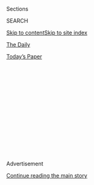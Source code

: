 <div id="app">

<div>

<div>

<div>

<div class="NYTAppHideMasthead css-1q2w90k e1suatyy0">

<div class="section css-ui9rw0 e1suatyy2">

<div class="css-eph4ug er09x8g0">

<div class="css-6n7j50">

</div>

<span class="css-1dv1kvn">Sections</span>

<div class="css-10488qs">

<span class="css-1dv1kvn">SEARCH</span>

</div>

[Skip to content](#site-content)[Skip to site index](#site-index)

</div>

<div id="masthead-section-label" class="css-1wr3we4 eaxe0e00">

[The
Daily](https://www.nytimes3xbfgragh.onion/podcasts/the-daily)

</div>

<div class="css-10698na e1huz5gh0">

</div>

</div>

<div id="masthead-bar-one" class="section hasLinks css-15hmgas e1csuq9d3">

<div class="css-uqyvli e1csuq9d0">

</div>

<div class="css-1uqjmks e1csuq9d1">

</div>

<div class="css-9e9ivx">

[](https://myaccount.nytimes3xbfgragh.onion/auth/login?response_type=cookie&client_id=vi)

</div>

<div class="css-1bvtpon e1csuq9d2">

[Today’s
Paper](https://www.nytimes3xbfgragh.onion/section/todayspaper)

</div>

</div>

</div>

</div>

<div data-aria-hidden="false">

<div id="site-content" data-role="main">

<div>

<div class="css-1aor85t" style="opacity:0.000000001;z-index:-1;visibility:hidden">

<div class="css-1hqnpie">

<div class="css-epjblv">

<span class="css-17xtcya">[The
Daily](/podcasts/the-daily)</span><span class="css-x15j1o">|</span><span class="css-fwqvlz">The
Science of School
Reopenings</span>

</div>

<div class="css-k008qs">

<div class="css-1iwv8en">

<span class="css-18z7m18"></span>

<div>

</div>

</div>

<span class="css-1n6z4y">https://nyti.ms/2OMEtKY</span>

<div class="css-1705lsu">

<div class="css-4xjgmj">

<div class="css-4skfbu" data-role="toolbar" data-aria-label="Social Media Share buttons, Save button, and Comments Panel with current comment count" data-testid="share-tools">

  - 
  - 
  - 
  - 
    
    <div class="css-6n7j50">
    
    </div>

  - 
  - 

</div>

</div>

</div>

</div>

</div>

</div>

<div id="NYT_TOP_BANNER_REGION" class="css-13pd83m">

</div>

<div id="top-wrapper" class="css-1sy8kpn">

<div id="top-slug" class="css-l9onyx">

Advertisement

</div>

[Continue reading the main
story](#after-top)

<div class="ad top-wrapper" style="text-align:center;height:100%;display:block;min-height:250px">

<div id="top" class="place-ad" data-position="top" data-size-key="top">

</div>

</div>

<div id="after-top">

</div>

</div>

<div>

<div class="css-1g7y0i5 e1drnplw0">

<div class="css-1ceswkc e1drnplw1">

</div>

<div class="css-f2fzwx e1drnplw2">

<div data-aria-labelledby="modal-title" data-role="region">

<div id="modal-title" class="css-mln36k">

transcript

</div>

<div class="css-pbq7ev">

</div>

<span>Back to The
Daily</span>

<div class="css-f6lhej">

<div class="css-1ialerq">

<div class="css-1701swk">

bars

</div>

<div>

<div class="css-1t7yl1y">

0:00/27:24

</div>

<div class="css-og85jy">

\-27:24

</div>

</div>

</div>

</div>

<div class="css-15fbio0">

<div class="css-1p4nyns">

transcript

## The Science of School Reopenings

### Hosted by Michael Barbaro; produced by Clare Toeniskoetter and Alexandra Leigh Young; with help from Rachel Quester; and edited by M.J. Davis Lin and Lisa Tobin

#### Several countries have found ways to reopen schools safely. But can the United States?

Wednesday, July 22nd, 2020

</div>

  - michael barbaro  
    From The New York Times, I’m Michael Barbaro. This is “The Daily.”
    
    Today: Across the world, no country with infection rates as high as
    the U.S. has tried to reopen schools. Pam Belluck on the potential
    risks and rewards of that plan.
    
    It’s Wednesday, July 22.
    
    Pam, where does the United States officially stand on reopening
    schools in the fall?

  - pam belluck  
    So officially, the Trump administration has been saying in recent
    weeks that it really wants schools to open.

  - archived recording  
    Well, good morning all. The White House Coronavirus Task Force met
    today here at the Department of Education.

pam belluck

There was a press conference earlier this month where Vice President
Pence and a string of administration officials were basically saying —

  - archived recording (mike pence)  
    It’s absolutely essential that we get our kids back into classroom
    for in-person learning.

pam belluck

— schools should open.

  - archived recording (betsy devos)  
    Ultimately, it’s not a matter of if schools should reopen. It’s
    simply a matter of how.

pam belluck

They should do so at the beginning of the school year.

  - archived recording (betsy devos)  
    They must fully open. And they must be fully operational.

pam belluck

Basically, what they’re saying is —

  - archived recording (dr. robert redfield)  
    What is not the intent of C.D.C.‘s guidelines is to be used as a
    rationale to keep schools closed.

pam belluck

Health concerns, safety concerns — none of that should get in the way of
reopening schools this fall.

michael barbaro

Right. And I watched that news conference. And the message was very
clear. And it was very unified. And I’m curious if it had the intended
effect of making school districts across the country say, oh, OK, well,
that’s what we’ll do.

pam belluck

It really didn’t. I think it was alarming for a number of school
districts and certainly for public health experts.

  - archived recording (randi weingarten)  
    This nonsense this week of politicizing schools and politicizing
    health care and the well-being of kids was destructive and reckless.

pam belluck

They were saying, hey, we all agree that it’s a really good goal to open
schools. But you can’t just press a button and say, presto, school’s in
session.

  - archived recording (randi weingarten)  
    Don’t be reckless with our kids and our teachers.

pam belluck

And actually, there’s been sort of a turn in the other direction in the
last few days, where, increasingly, the large school districts, anyway,
have said, we really don’t think we’re going to be equipped to open in
person in September.

michael barbaro

Hm.

  - archived recording (randi weingarten)  
    It’s hard to teach kids anyway. This is the hardest thing we’ve ever
    done in our lives. But we’ve got to do it together. And what the
    president did was just reckless and, frankly, destructive.

michael barbaro

So here, you have the federal government saying, do this and do it now,
and local school districts starting to say, no, we don’t think that’s a
great idea. And of course that’s why we talk to science reporters like
you, Pam. Because you can help us negotiate these two poles.

pam belluck

In theory.

michael barbaro

So I wondered if you can explain what the science is starting to tell us
about this question of reopening.

pam belluck

Yeah. So in a way, there’s two types of science here. So there’s the
science of why children should be back in school, and then there’s the
science of whether and how they should get back to school. And the
science of why they should be back in school is really that it’s so
important, particularly for younger children, to have an in-person
educational experience, to be able to interact with peers, to be able to
have face-to-face communication with teachers. And unfortunately, at
least what we think in the short term, the legacy of the pandemic so far
has been that online learning has not been successful for many children,
particularly young children. And also, schools serve really important
functions for children’s mental health, for their social development.
They’re really kind of the lifeblood of the community in more ways than
just 2 plus 2 equals 4. So that’s the first type of science.

The second type of science, the science of whether schools should
reopen, looks at the virus, how it spreads and who can spread it. Now,
this science is preliminary right now. Nothing is 100 percent certain.
But there are three things we can be pretty sure about.

One: Children do not get sick with coronavirus as often as adults.
Number two: When they do get sick, they are much less likely to get
seriously ill. The data seems to show that about 2 percent of kids who
are getting infected are getting very sick, we think. So that’s a good
sign. And three: And this is less definitive, but there’s growing
evidence that younger children — say, age 10 and under — are less likely
to spread the virus than older children are.

michael barbaro

The idea being that little kids don’t transmit the disease as often.

pam belluck

Yeah. One study that suggests this was a study that was done in France
in a community where two teachers in a high school got very sick while
school was still in session back in February. And then the researchers
went and tested the students and teachers and staff in that high school
for antibodies to the coronavirus to indicate whether they had been
infected. And they found that about 40 percent of the students and
teachers had been infected with Covid-19. Now, that’s a pretty high
rate. And it tells you that the virus was really circulating in that
high school while school was in session.

Then they went to six elementary schools in the community, and they did
the same testing of students and teachers and staff. And they found much
lower rates. Only about 9 percent of kids and about 7 percent of
teachers came back positive with antibodies for the coronavirus.

michael barbaro

Wow, much lower.

pam belluck

Yeah. That’s significantly lower. And they didn’t find any evidence that
the students who were infected actually infected other people. So this
suggests, researchers think, that little kids are less likely to spread
the coronavirus to other people.

michael barbaro

Which would seem to mean — although I understand it’s just one study,
but to the degree it tells us something, it tells us that perhaps
elementary schools would be a safer choice to reopen than, for example,
middle and high schools.

pam belluck

Exactly. Which is really nice to know, if that’s true. Because, of
course, it’s the younger students who are much more in need of the
in-person instruction and much less able to handle online instruction
independently. And there’s another kind of set of anecdotes and some
data that also builds that whole idea. And some of that comes from the
United States. Daycare centers, a number of them stayed open during the
pandemic, especially for children of essential workers. And so far,
there have been very few outbreaks that have occurred at those daycare
centers.

michael barbaro

Pam, I’m curious what the science tells us about countries that have
actually begun to reopen their schools. What are we seeing so far?

pam belluck

So let’s look at it country by country. There are some countries that
have had very successful school reopenings. And there are some countries
that did not do so well. So let’s start with the successes. The best
examples are probably Norway and Denmark. In Denmark, they brought only
the younger students back first. They had them eat lunch separately.
They had their desks six feet apart. They had lots of cleaning and
hand-washing. And they had them in small groups. So kids were in groups
of maybe 12 students and one teacher.

michael barbaro

So they kind of created small little cohorts that would limit exposure.

pam belluck

Exactly.

michael barbaro

You only expose one of the 12 people around you, not the entire class.

pam belluck

Exactly. And some people were calling them “pods,” some people were
calling them “bubbles.” This is a kind of main feature of what public
health experts are suggesting for schools. Because it not only limits
the number of kids that a single kid could infect and the number of
teachers and that kind of thing, but it makes your contact tracing very
easy. If one of those kids get sick, you know all the suspects, you
know, who might have either infected that kid or been infected by that
kid. And you don’t have to necessarily close your entire school to deal
with that case or two of Covid-19. You can just say, hey, these 12 kids
from first grade, you’ll have to be at home for the next two weeks, but
the rest of the school can go on.

michael barbaro

Mm-hmm. And so what do the infection rates look like inside schools in
Denmark and Norway. Is it working?

pam belluck

It worked out really well. They have had no outbreaks reported in
schools. They have had no increase in their cases in their community.
And they ended up being able to bring their older kids back to school
later on as well. So they are kind of the models.

michael barbaro

OK, so before we get our hopes up, what countries have been less
successful and maybe even failed?

pam belluck

So I think one of the countries that has had some issues has been
Israel, which reopened schools. And you’d think they would be set up
pretty well, because they didn’t have a lot of cases in their community.
They started school in early May. They started with classes in small
groups. I think they called them “capsules.” But then, within a couple
of weeks, they relaxed the class size restrictions. And that appears to
have been too soon. Because not long after that, they ended up having
outbreaks in something like 130 schools —

michael barbaro

Wow.

pam belluck

— and 240-something positive tests among students and teachers. So they
ended up having to tighten things up again.

michael barbaro

So Israel just moved too fast.

pam belluck

Yeah.

michael barbaro

But help me understand something. If kids are not great transmitters,
and kids tend not to get serious infections, what does it mean to have
200 kids in a country get infected in a school? Is that even so
worrisome?

pam belluck

Well, it’s a really good question. I think we don’t really know the
answer to that fully. But ideally, you want to try to limit your cases
as much as possible, because every kid is going to have contact with
concentric circles of other people. And if they’re able to spread it to
just one person, and that person can then spread it to other people who
are a lot more vulnerable, then the risk just increases and increases.
And that’s what we don’t want to happen.

michael barbaro

Right.

pam belluck

And there were also problems in Sweden. And Sweden is kind of the
example of a country that never closed its schools. And for them, they
didn’t take any real precautions in society either. So they had a couple
of teachers and staff members die in schools.

michael barbaro

Wow.

pam belluck

They did end up having to close at least one school, because there were
so many staff members that got sick. And we don’t have a lot of really
good data, because they didn’t do a lot of testing. So we don’t really
know how many students got infected. But we do have some data where it
looks like there was a relatively kind of high rate of children and
teenagers who they did test, who were positive for Covid-19 antibodies.
So at least it suggests that it certainly was present in schools and
could have caused some other infections in their country.

\[music\]

michael barbaro

One other pattern I’ve noticed, Pam, is that with the exception of
Sweden, the countries that you’ve mentioned that have reopened, they’ve
all pretty much had the virus under control. And although it’s been a
kind of mixed bag, it feels like the results are very much tied to the
fact that these countries didn’t have massive outbreaks.

pam belluck

Definitely. I think that is one of the main ingredients that public
health experts say that you need, is to try to get the virus under
control in your community before you throw open the doors of schools.
And here in the United States, we have the administration wanting to
kind of rush into opening schools. But we don’t have it under control.
We’ve had record numbers of cases in recent weeks. And so we’ve never
really had a country that has tried to do this with the kind of
unbridled, out-of-control spread that we have now in the United States.

michael barbaro

We’ll be right back.

So Pam, with those lessons from overseas in mind, and acknowledging the
reality that the Covid-19 crisis in the U.S. is pretty unique and
pervasive, how are schools in the U.S. starting to plan for the fall and
the possibility of reopening?

pam belluck

So the C.D.C. has outlined steps that schools can take. And they include
a lot of the things that we have seen in some of these other countries,
like keeping desks six feet apart, and lots of handwashing, and having
good ventilation, ideally, and having cloth masks that most teachers and
students wear. So we’re getting some guidance from the federal health
authorities. But this is the United States. And most school decisions
are made at a very local level. So what you have is this really messy
patchwork of school districts across the country trying to figure out
what they are going to do and what they can do safely.

And they’re looking at things like, how big is their school building?
How good is the ventilation in their school building? If they keep
students at home for online learning, how many of their students don’t
really have good internet access, and that’s not going to work for them?
How vulnerable are their teachers? All sorts of things like that. It is
a very complicated situation. And it’s going to be different in every
single community.

michael barbaro

Mm-hmm. I wonder if you can give us some specific examples of how,
within this patchwork, different communities across the country are
approaching this.

pam belluck

Sure. So you have New York City, which is by far the largest school
district in the country. And they came out about a week or two ago
saying that they were going to try a plan that would be called sort of a
hybrid plan. They’re going to try to bring students back to school one
to three days a week. And the rest of the time, there will be online
instruction. They’re placing some emphasis on bringing back students
with special needs, because those are considered to be the kids who are
most vulnerable and really, really need to have in-person instruction,
as well as the younger kids.

But then you have other big school districts, like Los Angeles and San
Diego and Houston and Atlanta, Nashville. They have all decided just
very recently that they cannot make it work safely in person right away.
So they are at least going to be starting their school year with
exclusively online instruction.

michael barbaro

Pam, when we talk about reopening — this is true of our conversation so
far — we tend to talk mostly about students. So I want to talk about
teachers. Inevitably, the risk to an adult teacher of catching the
coronavirus in a school would seem significantly higher than a student.
So how much do all these plans we’re talking about take teachers into
account?

pam belluck

Yeah, absolutely. They are definitely at much higher risk. And you have
a lot of teachers who are, you know, in their 50s and 60s who are in
more vulnerable age groups. I know a lot of the districts are surveying
their teachers and finding that a lot of their teachers are very
concerned. And some of them are saying they won’t go back into the
classroom unless there are certain precautions taken that they feel make
it safe for them. And then there are other teachers who are very eager
to get back into the classroom, because they really value being able to
teach kids in person.

michael barbaro

When I think about that guidance from the Trump administration that we
started this conversation with, that very emphatic encouragement to
physically reopen schools, it’s really interesting. Because embedded in
that is the assumption that teachers would show up and do that work,
which really means asking teachers whether they want to or not, whether
they’re reluctant or eager to act a bit like the frontline workers we
think about when we think about nurses or police.

pam belluck

They are the frontline workers, yeah. They are really caught at the
crossroads of this. Because they see the value of going back into the
schools. They want to go back into the schools. They also want to keep
themselves and their families safe. So I think there’s a range of
voices. My impression is that school districts are listening to teachers
just as they are other constituencies and, in fact, kind of reminding
their parents that it’s not just about the students, but that it is also
about the adults who teach their students.

michael barbaro

So Pam, I know you may not have in front of you a map of the entire
country and a list of every school district. But in general, from what
you can tell, is the United States leaning towards physical reopening,
remote learning, or some very frustrating sense of indecision and flux?
Where’s the majority of the nation’s school system at this moment?

pam belluck

A week ago, I would have answered that question by saying that I thought
most school districts were going to try to do some type of in-person
instruction. And maybe a lot of them wouldn’t get there 100 percent, but
they were at least going to try for half and half.

But in the past week, we have seen these major school districts and
states say, we are not ready. Too many people have Covid-19 in our
state. And we cannot take the risk. And so we have to at least start the
school year the same way we ended the school year, with online
instruction only. I think there’s just so much uncertainty about getting
this under control in the larger community. And schools are not islands.
Schools are part of the fabric of the community. What happens in the
community is reflected in the school.

michael barbaro

Mm-hmm. Right. You’re saying that the fear is that even the best systems
we could possibly put in place in U.S. schools, those would be
undermined by the prevalence of the virus in the communities where the
schools would be reopening. It may not amount to much if the entire
community around that school is saturated with the coronavirus, which is
pretty much the story of many communities in the U.S. right now.

pam belluck

It is pretty much the story in many communities. So yes, I think it’s a
very precarious situation. And most experts would say, get your
community under control and then open your schools slowly,
incrementally, with lots of safeguards in place. And then you’ll have a
good formula for keeping things under control.

michael barbaro

So knowing we are not there with this under control, where does that
leave schools, school districts, teachers, parents?

pam belluck

I think you are going to have a lot of very stressed out students,
parents and teachers for at least the beginning of the school year.
Maybe it’ll light a fire under communities and get places where they
weren’t wearing masks and they weren’t social distancing to take that
seriously. What better goal could there be than getting things together
so that your school can open safely?

michael barbaro

Hm. You’re saying that, potentially, the best argument for the entire
American society to change its approach to this is so that we can open
schools.

pam belluck

Yeah.

\[music\]

You can definitely see an argument that it’s much more important to be
able to get your school open than to open your bars, open your bowling
alleys, open your fitness centers.

michael barbaro

Although it hasn’t been framed that way.

pam belluck

It has not been framed that way.

michael barbaro

Pam, thank you very much.

pam belluck

Thank you.

  - archived recording (donald trump)  
    Thank you very much. And good afternoon. Today, I want to provide an
    update on our response to the China virus.

michael barbaro

Weeks after he ended regular briefings about the coronavirus, President
Trump resumed them on Tuesday with a rare acknowledgment of how serious
the situation has become in the U.S.

  - archived recording (donald trump)  
    It will probably, unfortunately, get worse before it gets better.
    Something I don’t like saying about things. But that’s the way it
    is.

michael barbaro

Trump appeared without key members of his coronavirus task force, like
Dr. Deborah Birx and Dr. Anthony Fauci, who spoke during his previous
briefings. But the president embraced their advice about wearing masks.

  - archived recording (donald trump)  
    We’re asking everybody that, when you are not able to socially
    distance, wear a mask. Get a mask. Whether you like the mask or not,
    they have an impact. They’ll have an effect. And we need everything
    we can get.

michael barbaro

We’ll be right back.

\[music\]

Here’s what else you need to know today. Senate Republicans outlined
their latest economic relief package on Tuesday, which includes billions
of dollars for schools, direct payments to families and a fresh round of
funding for small businesses hurt by the pandemic. Congress faces
intense pressure to pass a new relief bill, since benefits passed in the
first round of stimulus, like enhanced pay of $600 a week for those who
lost their jobs, will expire at the end of the month. Senate Republicans
have said that they plan to scale back those payments.

That’s it for “The Daily.” I’m Michael Barbaro. See you
tomorrow.

</div>

</div>

</div>

</div>

<div style="position:absolute;width:0;height:0;visibility:hidden;display:none">

</div>

<div style="width:100%">

<div class="css-18qqsen e1eullfg0" style="background-image:url(https://static01.graylady3jvrrxbe.onion/images/2017/01/29/podcasts/the-daily-album-art/the-daily-album-art-videoFifteenBySeven2610-v4.jpg)">

<div class="css-1hmsypo e1eullfg2">

<div class="css-131hid3 e1eullfg3">

<div class="css-1uhi299 e1eullfg1">

</div>

<div class="css-1tloyb6">

<div class="css-1kltdsh ehra6vc0">

[<span class="css-1f76qa2">![The Daily
logo](https://static01.graylady3jvrrxbe.onion/images/2017/01/29/podcasts/the-daily-album-art/the-daily-album-art-square320-v4.png)<span>The
Daily</span></span>](https://www.nytimes3xbfgragh.onion/column/the-daily)<span class="css-1lhttlg ehra6vc1"><span class="css-sj5ozi ehra6vc2">Subscribe:</span></span>

  - [Apple Podcasts](https://itunes.apple.com/us/podcast/id1200361736)
  - [Google
    Podcasts](https://www.google.com/podcasts?feed=aHR0cHM6Ly9yc3MuYXJ0MTkuY29tL3RoZS1kYWlseQ%3D%3D)

</div>

</div>

<div class="css-1r0dpua e1eullfg4">

<div class="css-1gu519p edye5kn0">

<div>

# The Science of School Reopenings

## Several countries have found ways to reopen schools safely. But can the United States?

</div>

<span class="css-lsnb14 edye5kn4">Hosted by Michael Barbaro; produced by
Clare Toeniskoetter and Alexandra Leigh Young; with help from Rachel
Quester; and edited by M.J. Davis Lin and Lisa Tobin</span>

<div class="css-1vd84sn">

<span class="css-16bt4xd">Transcript</span>

</div>

</div>

<div class="css-1g7y0i5 e1drnplw0">

<div class="css-1ceswkc e1drnplw1">

</div>

<div class="css-f2fzwx e1drnplw2">

<div data-aria-labelledby="modal-title" data-role="region">

<div id="modal-title" class="css-mln36k">

transcript

</div>

<div class="css-pbq7ev">

</div>

<span>Back to The
Daily</span>

<div class="css-f6lhej">

<div class="css-1ialerq">

<div class="css-1701swk">

bars

</div>

<div>

<div class="css-1t7yl1y">

0:00/27:24

</div>

<div class="css-og85jy">

\-0:00

</div>

</div>

</div>

</div>

<div class="css-15fbio0">

<div class="css-1p4nyns">

transcript

## The Science of School Reopenings

### Hosted by Michael Barbaro; produced by Clare Toeniskoetter and Alexandra Leigh Young; with help from Rachel Quester; and edited by M.J. Davis Lin and Lisa Tobin

#### Several countries have found ways to reopen schools safely. But can the United States?

Wednesday, July 22nd, 2020

</div>

  - michael barbaro  
    From The New York Times, I’m Michael Barbaro. This is “The Daily.”
    
    Today: Across the world, no country with infection rates as high as
    the U.S. has tried to reopen schools. Pam Belluck on the potential
    risks and rewards of that plan.
    
    It’s Wednesday, July 22.
    
    Pam, where does the United States officially stand on reopening
    schools in the fall?

  - pam belluck  
    So officially, the Trump administration has been saying in recent
    weeks that it really wants schools to open.

  - archived recording  
    Well, good morning all. The White House Coronavirus Task Force met
    today here at the Department of Education.

pam belluck

There was a press conference earlier this month where Vice President
Pence and a string of administration officials were basically saying —

  - archived recording (mike pence)  
    It’s absolutely essential that we get our kids back into classroom
    for in-person learning.

pam belluck

— schools should open.

  - archived recording (betsy devos)  
    Ultimately, it’s not a matter of if schools should reopen. It’s
    simply a matter of how.

pam belluck

They should do so at the beginning of the school year.

  - archived recording (betsy devos)  
    They must fully open. And they must be fully operational.

pam belluck

Basically, what they’re saying is —

  - archived recording (dr. robert redfield)  
    What is not the intent of C.D.C.‘s guidelines is to be used as a
    rationale to keep schools closed.

pam belluck

Health concerns, safety concerns — none of that should get in the way of
reopening schools this fall.

michael barbaro

Right. And I watched that news conference. And the message was very
clear. And it was very unified. And I’m curious if it had the intended
effect of making school districts across the country say, oh, OK, well,
that’s what we’ll do.

pam belluck

It really didn’t. I think it was alarming for a number of school
districts and certainly for public health experts.

  - archived recording (randi weingarten)  
    This nonsense this week of politicizing schools and politicizing
    health care and the well-being of kids was destructive and reckless.

pam belluck

They were saying, hey, we all agree that it’s a really good goal to open
schools. But you can’t just press a button and say, presto, school’s in
session.

  - archived recording (randi weingarten)  
    Don’t be reckless with our kids and our teachers.

pam belluck

And actually, there’s been sort of a turn in the other direction in the
last few days, where, increasingly, the large school districts, anyway,
have said, we really don’t think we’re going to be equipped to open in
person in September.

michael barbaro

Hm.

  - archived recording (randi weingarten)  
    It’s hard to teach kids anyway. This is the hardest thing we’ve ever
    done in our lives. But we’ve got to do it together. And what the
    president did was just reckless and, frankly, destructive.

michael barbaro

So here, you have the federal government saying, do this and do it now,
and local school districts starting to say, no, we don’t think that’s a
great idea. And of course that’s why we talk to science reporters like
you, Pam. Because you can help us negotiate these two poles.

pam belluck

In theory.

michael barbaro

So I wondered if you can explain what the science is starting to tell us
about this question of reopening.

pam belluck

Yeah. So in a way, there’s two types of science here. So there’s the
science of why children should be back in school, and then there’s the
science of whether and how they should get back to school. And the
science of why they should be back in school is really that it’s so
important, particularly for younger children, to have an in-person
educational experience, to be able to interact with peers, to be able to
have face-to-face communication with teachers. And unfortunately, at
least what we think in the short term, the legacy of the pandemic so far
has been that online learning has not been successful for many children,
particularly young children. And also, schools serve really important
functions for children’s mental health, for their social development.
They’re really kind of the lifeblood of the community in more ways than
just 2 plus 2 equals 4. So that’s the first type of science.

The second type of science, the science of whether schools should
reopen, looks at the virus, how it spreads and who can spread it. Now,
this science is preliminary right now. Nothing is 100 percent certain.
But there are three things we can be pretty sure about.

One: Children do not get sick with coronavirus as often as adults.
Number two: When they do get sick, they are much less likely to get
seriously ill. The data seems to show that about 2 percent of kids who
are getting infected are getting very sick, we think. So that’s a good
sign. And three: And this is less definitive, but there’s growing
evidence that younger children — say, age 10 and under — are less likely
to spread the virus than older children are.

michael barbaro

The idea being that little kids don’t transmit the disease as often.

pam belluck

Yeah. One study that suggests this was a study that was done in France
in a community where two teachers in a high school got very sick while
school was still in session back in February. And then the researchers
went and tested the students and teachers and staff in that high school
for antibodies to the coronavirus to indicate whether they had been
infected. And they found that about 40 percent of the students and
teachers had been infected with Covid-19. Now, that’s a pretty high
rate. And it tells you that the virus was really circulating in that
high school while school was in session.

Then they went to six elementary schools in the community, and they did
the same testing of students and teachers and staff. And they found much
lower rates. Only about 9 percent of kids and about 7 percent of
teachers came back positive with antibodies for the coronavirus.

michael barbaro

Wow, much lower.

pam belluck

Yeah. That’s significantly lower. And they didn’t find any evidence that
the students who were infected actually infected other people. So this
suggests, researchers think, that little kids are less likely to spread
the coronavirus to other people.

michael barbaro

Which would seem to mean — although I understand it’s just one study,
but to the degree it tells us something, it tells us that perhaps
elementary schools would be a safer choice to reopen than, for example,
middle and high schools.

pam belluck

Exactly. Which is really nice to know, if that’s true. Because, of
course, it’s the younger students who are much more in need of the
in-person instruction and much less able to handle online instruction
independently. And there’s another kind of set of anecdotes and some
data that also builds that whole idea. And some of that comes from the
United States. Daycare centers, a number of them stayed open during the
pandemic, especially for children of essential workers. And so far,
there have been very few outbreaks that have occurred at those daycare
centers.

michael barbaro

Pam, I’m curious what the science tells us about countries that have
actually begun to reopen their schools. What are we seeing so far?

pam belluck

So let’s look at it country by country. There are some countries that
have had very successful school reopenings. And there are some countries
that did not do so well. So let’s start with the successes. The best
examples are probably Norway and Denmark. In Denmark, they brought only
the younger students back first. They had them eat lunch separately.
They had their desks six feet apart. They had lots of cleaning and
hand-washing. And they had them in small groups. So kids were in groups
of maybe 12 students and one teacher.

michael barbaro

So they kind of created small little cohorts that would limit exposure.

pam belluck

Exactly.

michael barbaro

You only expose one of the 12 people around you, not the entire class.

pam belluck

Exactly. And some people were calling them “pods,” some people were
calling them “bubbles.” This is a kind of main feature of what public
health experts are suggesting for schools. Because it not only limits
the number of kids that a single kid could infect and the number of
teachers and that kind of thing, but it makes your contact tracing very
easy. If one of those kids get sick, you know all the suspects, you
know, who might have either infected that kid or been infected by that
kid. And you don’t have to necessarily close your entire school to deal
with that case or two of Covid-19. You can just say, hey, these 12 kids
from first grade, you’ll have to be at home for the next two weeks, but
the rest of the school can go on.

michael barbaro

Mm-hmm. And so what do the infection rates look like inside schools in
Denmark and Norway. Is it working?

pam belluck

It worked out really well. They have had no outbreaks reported in
schools. They have had no increase in their cases in their community.
And they ended up being able to bring their older kids back to school
later on as well. So they are kind of the models.

michael barbaro

OK, so before we get our hopes up, what countries have been less
successful and maybe even failed?

pam belluck

So I think one of the countries that has had some issues has been
Israel, which reopened schools. And you’d think they would be set up
pretty well, because they didn’t have a lot of cases in their community.
They started school in early May. They started with classes in small
groups. I think they called them “capsules.” But then, within a couple
of weeks, they relaxed the class size restrictions. And that appears to
have been too soon. Because not long after that, they ended up having
outbreaks in something like 130 schools —

michael barbaro

Wow.

pam belluck

— and 240-something positive tests among students and teachers. So they
ended up having to tighten things up again.

michael barbaro

So Israel just moved too fast.

pam belluck

Yeah.

michael barbaro

But help me understand something. If kids are not great transmitters,
and kids tend not to get serious infections, what does it mean to have
200 kids in a country get infected in a school? Is that even so
worrisome?

pam belluck

Well, it’s a really good question. I think we don’t really know the
answer to that fully. But ideally, you want to try to limit your cases
as much as possible, because every kid is going to have contact with
concentric circles of other people. And if they’re able to spread it to
just one person, and that person can then spread it to other people who
are a lot more vulnerable, then the risk just increases and increases.
And that’s what we don’t want to happen.

michael barbaro

Right.

pam belluck

And there were also problems in Sweden. And Sweden is kind of the
example of a country that never closed its schools. And for them, they
didn’t take any real precautions in society either. So they had a couple
of teachers and staff members die in schools.

michael barbaro

Wow.

pam belluck

They did end up having to close at least one school, because there were
so many staff members that got sick. And we don’t have a lot of really
good data, because they didn’t do a lot of testing. So we don’t really
know how many students got infected. But we do have some data where it
looks like there was a relatively kind of high rate of children and
teenagers who they did test, who were positive for Covid-19 antibodies.
So at least it suggests that it certainly was present in schools and
could have caused some other infections in their country.

\[music\]

michael barbaro

One other pattern I’ve noticed, Pam, is that with the exception of
Sweden, the countries that you’ve mentioned that have reopened, they’ve
all pretty much had the virus under control. And although it’s been a
kind of mixed bag, it feels like the results are very much tied to the
fact that these countries didn’t have massive outbreaks.

pam belluck

Definitely. I think that is one of the main ingredients that public
health experts say that you need, is to try to get the virus under
control in your community before you throw open the doors of schools.
And here in the United States, we have the administration wanting to
kind of rush into opening schools. But we don’t have it under control.
We’ve had record numbers of cases in recent weeks. And so we’ve never
really had a country that has tried to do this with the kind of
unbridled, out-of-control spread that we have now in the United States.

michael barbaro

We’ll be right back.

So Pam, with those lessons from overseas in mind, and acknowledging the
reality that the Covid-19 crisis in the U.S. is pretty unique and
pervasive, how are schools in the U.S. starting to plan for the fall and
the possibility of reopening?

pam belluck

So the C.D.C. has outlined steps that schools can take. And they include
a lot of the things that we have seen in some of these other countries,
like keeping desks six feet apart, and lots of handwashing, and having
good ventilation, ideally, and having cloth masks that most teachers and
students wear. So we’re getting some guidance from the federal health
authorities. But this is the United States. And most school decisions
are made at a very local level. So what you have is this really messy
patchwork of school districts across the country trying to figure out
what they are going to do and what they can do safely.

And they’re looking at things like, how big is their school building?
How good is the ventilation in their school building? If they keep
students at home for online learning, how many of their students don’t
really have good internet access, and that’s not going to work for them?
How vulnerable are their teachers? All sorts of things like that. It is
a very complicated situation. And it’s going to be different in every
single community.

michael barbaro

Mm-hmm. I wonder if you can give us some specific examples of how,
within this patchwork, different communities across the country are
approaching this.

pam belluck

Sure. So you have New York City, which is by far the largest school
district in the country. And they came out about a week or two ago
saying that they were going to try a plan that would be called sort of a
hybrid plan. They’re going to try to bring students back to school one
to three days a week. And the rest of the time, there will be online
instruction. They’re placing some emphasis on bringing back students
with special needs, because those are considered to be the kids who are
most vulnerable and really, really need to have in-person instruction,
as well as the younger kids.

But then you have other big school districts, like Los Angeles and San
Diego and Houston and Atlanta, Nashville. They have all decided just
very recently that they cannot make it work safely in person right away.
So they are at least going to be starting their school year with
exclusively online instruction.

michael barbaro

Pam, when we talk about reopening — this is true of our conversation so
far — we tend to talk mostly about students. So I want to talk about
teachers. Inevitably, the risk to an adult teacher of catching the
coronavirus in a school would seem significantly higher than a student.
So how much do all these plans we’re talking about take teachers into
account?

pam belluck

Yeah, absolutely. They are definitely at much higher risk. And you have
a lot of teachers who are, you know, in their 50s and 60s who are in
more vulnerable age groups. I know a lot of the districts are surveying
their teachers and finding that a lot of their teachers are very
concerned. And some of them are saying they won’t go back into the
classroom unless there are certain precautions taken that they feel make
it safe for them. And then there are other teachers who are very eager
to get back into the classroom, because they really value being able to
teach kids in person.

michael barbaro

When I think about that guidance from the Trump administration that we
started this conversation with, that very emphatic encouragement to
physically reopen schools, it’s really interesting. Because embedded in
that is the assumption that teachers would show up and do that work,
which really means asking teachers whether they want to or not, whether
they’re reluctant or eager to act a bit like the frontline workers we
think about when we think about nurses or police.

pam belluck

They are the frontline workers, yeah. They are really caught at the
crossroads of this. Because they see the value of going back into the
schools. They want to go back into the schools. They also want to keep
themselves and their families safe. So I think there’s a range of
voices. My impression is that school districts are listening to teachers
just as they are other constituencies and, in fact, kind of reminding
their parents that it’s not just about the students, but that it is also
about the adults who teach their students.

michael barbaro

So Pam, I know you may not have in front of you a map of the entire
country and a list of every school district. But in general, from what
you can tell, is the United States leaning towards physical reopening,
remote learning, or some very frustrating sense of indecision and flux?
Where’s the majority of the nation’s school system at this moment?

pam belluck

A week ago, I would have answered that question by saying that I thought
most school districts were going to try to do some type of in-person
instruction. And maybe a lot of them wouldn’t get there 100 percent, but
they were at least going to try for half and half.

But in the past week, we have seen these major school districts and
states say, we are not ready. Too many people have Covid-19 in our
state. And we cannot take the risk. And so we have to at least start the
school year the same way we ended the school year, with online
instruction only. I think there’s just so much uncertainty about getting
this under control in the larger community. And schools are not islands.
Schools are part of the fabric of the community. What happens in the
community is reflected in the school.

michael barbaro

Mm-hmm. Right. You’re saying that the fear is that even the best systems
we could possibly put in place in U.S. schools, those would be
undermined by the prevalence of the virus in the communities where the
schools would be reopening. It may not amount to much if the entire
community around that school is saturated with the coronavirus, which is
pretty much the story of many communities in the U.S. right now.

pam belluck

It is pretty much the story in many communities. So yes, I think it’s a
very precarious situation. And most experts would say, get your
community under control and then open your schools slowly,
incrementally, with lots of safeguards in place. And then you’ll have a
good formula for keeping things under control.

michael barbaro

So knowing we are not there with this under control, where does that
leave schools, school districts, teachers, parents?

pam belluck

I think you are going to have a lot of very stressed out students,
parents and teachers for at least the beginning of the school year.
Maybe it’ll light a fire under communities and get places where they
weren’t wearing masks and they weren’t social distancing to take that
seriously. What better goal could there be than getting things together
so that your school can open safely?

michael barbaro

Hm. You’re saying that, potentially, the best argument for the entire
American society to change its approach to this is so that we can open
schools.

pam belluck

Yeah.

\[music\]

You can definitely see an argument that it’s much more important to be
able to get your school open than to open your bars, open your bowling
alleys, open your fitness centers.

michael barbaro

Although it hasn’t been framed that way.

pam belluck

It has not been framed that way.

michael barbaro

Pam, thank you very much.

pam belluck

Thank you.

  - archived recording (donald trump)  
    Thank you very much. And good afternoon. Today, I want to provide an
    update on our response to the China virus.

michael barbaro

Weeks after he ended regular briefings about the coronavirus, President
Trump resumed them on Tuesday with a rare acknowledgment of how serious
the situation has become in the U.S.

  - archived recording (donald trump)  
    It will probably, unfortunately, get worse before it gets better.
    Something I don’t like saying about things. But that’s the way it
    is.

michael barbaro

Trump appeared without key members of his coronavirus task force, like
Dr. Deborah Birx and Dr. Anthony Fauci, who spoke during his previous
briefings. But the president embraced their advice about wearing masks.

  - archived recording (donald trump)  
    We’re asking everybody that, when you are not able to socially
    distance, wear a mask. Get a mask. Whether you like the mask or not,
    they have an impact. They’ll have an effect. And we need everything
    we can get.

michael barbaro

We’ll be right back.

\[music\]

Here’s what else you need to know today. Senate Republicans outlined
their latest economic relief package on Tuesday, which includes billions
of dollars for schools, direct payments to families and a fresh round of
funding for small businesses hurt by the pandemic. Congress faces
intense pressure to pass a new relief bill, since benefits passed in the
first round of stimulus, like enhanced pay of $600 a week for those who
lost their jobs, will expire at the end of the month. Senate Republicans
have said that they plan to scale back those payments.

That’s it for “The Daily.” I’m Michael Barbaro. See you tomorrow.

</div>

</div>

</div>

</div>

</div>

<div class="css-1xgepvx e1eullfg5">

</div>

</div>

</div>

</div>

<div class="css-fnovkn e1gfokfg0">

<span class="css-1ly73wi e1tej78p0">Previous</span>

<div class="css-1s78rjm e1gfokfg1">

<div class="css-uq6cyc e1gfokfg3" data-recirc-bar-item="true">

<div class="css-hoe9xz">

<span class="css-nxkttv">More episodes
of</span><span class="css-19zi9mh">The
Daily</span>

</div>

</div>

<div class="css-uq6cyc e1gfokfg3" data-recirc-bar-item="true">

[![](https://static01.graylady3jvrrxbe.onion/images/2020/07/12/us/politics/31daily/00dc-army-metoo-thumbLarge.jpg)](https://www.nytimes3xbfgragh.onion/2020/07/31/podcasts/the-daily/vanessa-guillen-military-metoo.html?action=click&module=audio-series-bar&region=header&pgtype=Article)

<div class="css-14o8mz7 e1gfokfg2">

</div>

<div class="css-1qq8bvn">

July 31, 2020<span class="css-i5svdo">A \#MeToo Moment in the
Military</span>

</div>

</div>

<div class="css-uq6cyc e1gfokfg3" data-recirc-bar-item="true">

[![](https://static01.graylady3jvrrxbe.onion/images/2020/07/30/reader-center/30daily/merlin_175077825_5ebc931b-baa1-489a-960c-34e4d845e997-thumbLarge.jpg)](https://www.nytimes3xbfgragh.onion/2020/07/30/podcasts/the-daily/congress-facebook-amazon-google-apple.html?action=click&module=audio-series-bar&region=header&pgtype=Article)

<div class="css-14o8mz7 e1gfokfg2">

</div>

<div class="css-1qq8bvn">

July 30, 2020<span class="css-i5svdo">The Big Tech
Hearing</span>

</div>

</div>

<div class="css-uq6cyc e1gfokfg3" data-recirc-bar-item="true">

[![](https://static01.graylady3jvrrxbe.onion/images/2020/07/26/world/29daily/00china-us-clash1-thumbLarge.jpg)](https://www.nytimes3xbfgragh.onion/2020/07/29/podcasts/the-daily/china-trump-foreign-policy.html?action=click&module=audio-series-bar&region=header&pgtype=Article)

<div class="css-14o8mz7 e1gfokfg2">

</div>

<div class="css-1qq8bvn">

July 29, 2020<span>  <span class="css-orcm78">•</span> 
28:40</span><span class="css-i5svdo">Confronting
China</span>

</div>

</div>

<div class="css-uq6cyc e1gfokfg3" data-recirc-bar-item="true">

[![](https://static01.graylady3jvrrxbe.onion/images/2020/07/23/business/28daily/23virus-uiexplain1-thumbLarge.jpg)](https://www.nytimes3xbfgragh.onion/2020/07/28/podcasts/the-daily/unemployment-benefits-coronavirus.html?action=click&module=audio-series-bar&region=header&pgtype=Article)

<div class="css-14o8mz7 e1gfokfg2">

</div>

<div class="css-1qq8bvn">

July 28, 2020<span>  <span class="css-orcm78">•</span> 
26:13</span><span class="css-i5svdo">Why $600 Checks Are Tearing
Republicans
Apart</span>

</div>

</div>

<div class="css-uq6cyc e1gfokfg3" data-recirc-bar-item="true">

[![](https://static01.graylady3jvrrxbe.onion/images/2020/07/27/world/27daily-hospitals/27daily-hospitals-thumbLarge.jpg)](https://www.nytimes3xbfgragh.onion/2020/07/27/podcasts/the-daily/new-york-hospitals-covid.html?action=click&module=audio-series-bar&region=header&pgtype=Article)

<div class="css-14o8mz7 e1gfokfg2">

</div>

<div class="css-1qq8bvn">

July 27, 2020<span>  <span class="css-orcm78">•</span> 
33:28</span><span class="css-i5svdo">The Mistakes New York
Made</span>

</div>

</div>

<div class="css-uq6cyc e1gfokfg3" data-recirc-bar-item="true">

[![](https://static01.graylady3jvrrxbe.onion/images/2020/03/22/magazine/26audm-2/22mag-titleix-thumbLarge.jpg)](https://www.nytimes3xbfgragh.onion/2020/07/26/podcasts/the-daily/the-accusation-the-sunday-read.html?action=click&module=audio-series-bar&region=header&pgtype=Article)

<div class="css-14o8mz7 e1gfokfg2">

</div>

<div class="css-1qq8bvn">

July 26, 2020<span class="css-i5svdo">The Sunday Read: ‘The
Accusation’</span>

</div>

</div>

<div class="css-uq6cyc e1gfokfg3" data-recirc-bar-item="true">

[![](https://static01.graylady3jvrrxbe.onion/images/2020/07/22/sports/24daily/22mlb-previewlede1-thumbLarge.jpg)](https://www.nytimes3xbfgragh.onion/2020/07/24/podcasts/the-daily/mlb-baseball-season-coronavirus.html?action=click&module=audio-series-bar&region=header&pgtype=Article)

<div class="css-14o8mz7 e1gfokfg2">

</div>

<div class="css-1qq8bvn">

July 24, 2020<span>  <span class="css-orcm78">•</span> 
45:34</span><span class="css-i5svdo">The Battle for a Baseball
Season</span>

</div>

</div>

<div class="css-uq6cyc e1gfokfg3" data-recirc-bar-item="true">

[![](https://static01.graylady3jvrrxbe.onion/images/2020/07/22/us/23daily-image/22portland-tactics02-thumbLarge.jpg)](https://www.nytimes3xbfgragh.onion/2020/07/23/podcasts/the-daily/portland-protests.html?action=click&module=audio-series-bar&region=header&pgtype=Article)

<div class="css-14o8mz7 e1gfokfg2">

</div>

<div class="css-1qq8bvn">

July 23, 2020<span>  <span class="css-orcm78">•</span> 
30:04</span><span class="css-i5svdo">The Showdown in
Portland</span>

</div>

</div>

<div class="css-uq6cyc e1gfokfg3" data-recirc-bar-item="true">

[![](https://static01.graylady3jvrrxbe.onion/images/2020/07/12/science/22daily/00virus-schools-reopen01-thumbLarge.jpg)](https://www.nytimes3xbfgragh.onion/2020/07/22/podcasts/the-daily/school-reopenings-coronavirus.html?action=click&module=audio-series-bar&region=header&pgtype=Article)

<div class="css-14o8mz7 e1gfokfg2">

</div>

<div class="css-1qq8bvn">

July 22, 2020<span>  <span class="css-orcm78">•</span> 
27:24</span><span class="css-i5svdo">The Science of School
Reopenings</span>

</div>

</div>

<div class="css-uq6cyc e1gfokfg3" data-recirc-bar-item="true">

[![](https://static01.graylady3jvrrxbe.onion/images/2020/07/19/science/21daily/00VIRUS-VAX-DOUBTS1-thumbLarge.jpg)](https://www.nytimes3xbfgragh.onion/2020/07/21/podcasts/the-daily/coronavirus-vaccine.html?action=click&module=audio-series-bar&region=header&pgtype=Article)

<div class="css-14o8mz7 e1gfokfg2">

</div>

<div class="css-1qq8bvn">

July 21, 2020<span>  <span class="css-orcm78">•</span> 
29:14</span><span class="css-i5svdo">The Vaccine Trust
Problem</span>

</div>

</div>

<div class="css-uq6cyc e1gfokfg3" data-recirc-bar-item="true">

[![](https://static01.graylady3jvrrxbe.onion/images/2020/01/07/obituaries/20thedaily_lewis/00Lewis-John13-thumbLarge.jpg)](https://www.nytimes3xbfgragh.onion/2020/07/20/podcasts/the-daily/john-lewis.html?action=click&module=audio-series-bar&region=header&pgtype=Article)

<div class="css-14o8mz7 e1gfokfg2">

</div>

<div class="css-1qq8bvn">

July 20, 2020<span>  <span class="css-orcm78">•</span> 
38:56</span><span class="css-i5svdo">The Life and Legacy of John
Lewis</span>

</div>

</div>

<div class="css-uq6cyc e1gfokfg3" data-recirc-bar-item="true">

[![](https://static01.graylady3jvrrxbe.onion/images/2018/05/05/magazine/31audm-image/05mag-lottery-image1-thumbLarge-v4.png)](https://www.nytimes3xbfgragh.onion/2020/07/19/podcasts/the-daily/lottery-winner-scam.html?action=click&module=audio-series-bar&region=header&pgtype=Article)

<div class="css-14o8mz7 e1gfokfg2">

</div>

<div class="css-1qq8bvn">

July 19, 2020<span>  <span class="css-orcm78">•</span> 
45:27</span><span class="css-i5svdo">The Sunday Read: ‘The Man Who
Cracked the Lottery’</span>

</div>

</div>

<div class="css-uq6cyc e1gfokfg3" data-recirc-bar-item="true">

<div class="css-1o3broy">

[<span class="css-nxkttv">See All Episodes
of</span><span class="css-cbc4vz">The
Daily</span>](https://www.nytimes3xbfgragh.onion/column/the-daily)

</div>

</div>

</div>

<span class="css-1ly73wi e1tej78p0">Next</span>

</div>

</div>

<div class="css-1tlsmx">

July 22,
2020

<div>

<div class="css-4xjgmj">

<div class="css-d8bdto" data-role="toolbar" data-aria-label="Social Media Share buttons, Save button, and Comments Panel with current comment count" data-testid="share-tools">

  - 
  - 
  - 
  - 
    
    <div class="css-6n7j50">
    
    </div>

  - 
  - 

</div>

</div>

</div>

</div>

</div>

<div class="section meteredContent css-1r7ky0e" name="articleBody" itemprop="articleBody">

<div class="css-1fanzo5 StoryBodyCompanionColumn">

<div class="css-53u6y8">

***Listen and subscribe to our podcast from your mobile device:***  
**[*Via Apple
Podcasts*](https://itunes.apple.com/us/podcast/the-daily/id1200361736?mt=2)**
***|*** **[*Via
Spotify*](https://open.spotify.com/show/3IM0lmZxpFAY7CwMuv9H4g?si=SfuMSC55R1qprFsRZU3_zw)**
***|*** **[*Via
Stitcher*](http://www.stitcher.com/podcast/the-new-york-times/the-daily-10)**

Around the world, safely reopening schools remains one of the most
daunting challenges to restarting national economies. While approaches
have been different, no country has tried to reopen schools with
coronavirus infection rates at the level of the United States. Today, we
explore the risks and rewards of the plan to reopen American schools
this fall.

</div>

</div>

<div>

</div>

<div class="css-1fanzo5 StoryBodyCompanionColumn">

<div class="css-53u6y8">

**On today’s episode:**

  - [Pam Belluck](https://www.nytimes3xbfgragh.onion/by/pam-belluck), a
    health and science writer at The New York
Times.

</div>

</div>

<div class="css-79elbk" data-testid="photoviewer-wrapper">

<div class="css-z3e15g" data-testid="photoviewer-wrapper-hidden">

</div>

<div class="css-1a48zt4 ehw59r15" data-testid="photoviewer-children">

![<span class="css-16f3y1r e13ogyst0" data-aria-hidden="true">Disinfecting
a classroom in Ioannina,
Greece.</span><span class="css-cnj6d5 e1z0qqy90" itemprop="copyrightHolder"><span class="css-1ly73wi e1tej78p0">Credit...</span><span>Dimitris
Rapakoussis/EPA, via
Shutterstock</span></span>](https://static01.graylady3jvrrxbe.onion/images/2020/07/12/science/22daily/merlin_170865825_2993c63a-7bb5-4ae4-853c-2f355b29af24-articleLarge.jpg?quality=75&auto=webp&disable=upscale)

</div>

</div>

<div class="css-1fanzo5 StoryBodyCompanionColumn">

<div class="css-53u6y8">

**Background reading:**

  - The pressure to bring American students back to classrooms is
    intense, but the calculus is tricky with [infections still out of
    control in many
    communities](https://www.nytimes3xbfgragh.onion/2020/07/11/health/coronavirus-schools-reopen.html).

  - Local economies might not fully recover until working parents can
    send children to school. [Here’s why the
    plan](https://www.nytimes3xbfgragh.onion/2020/07/06/nyregion/nyc-school-reopening-plan.html)
    to reopen New York City schools is so important.

*Tune in, and tell us what you think. Email us at*
[*thedaily@NYTimes.com*](mailto:thedaily@NYTimes.com)*. Follow Michael
Barbaro on Twitter:* [*@mikiebarb*](https://twitter.com/mikiebarb)*. And
if you’re interested in advertising with “The Daily,” write to us at*
[*thedaily-ads@NYTimes.com*](mailto:thedaily-ads@NYTimes.com)*.*

</div>

</div>

<div>

</div>

<div class="css-1fanzo5 StoryBodyCompanionColumn">

<div class="css-53u6y8">

Pam Belluck contributed reporting.

“The Daily” is made by Theo Balcomb, Andy Mills, Lisa Tobin, Rachel
Quester, Lynsea Garrison, Annie Brown, Clare Toeniskoetter, Paige
Cowett, Michael Simon Johnson, Brad Fisher, Larissa Anderson, Wendy
Dorr, Chris Wood, Jessica Cheung, Stella Tan, Alexandra Leigh Young,
Jonathan Wolfe, Lisa Chow, Eric Krupke, Marc Georges, Luke Vander Ploeg,
Adizah Eghan, Kelly Prime, Julia Longoria, Sindhu Gnanasambandan, M.J.
Davis Lin, Austin Mitchell, Sayre Quevedo, Neena Pathak, Dan Powell,
Dave Shaw, Sydney Harper, Daniel Guillemette, Hans Buetow, Robert
Jimison, Mike Benoist, Bianca Giaever and Asthaa Chaturvedi. Our theme
music is by Jim Brunberg and Ben Landsverk of Wonderly. Special thanks
to Sam Dolnick, Mikayla Bouchard, Lauren Jackson, Julia Simon, Mahima
Chablani and Nora Keller.

</div>

</div>

</div>

<div>

</div>

<div>

</div>

<div>

</div>

<div>

<div id="bottom-wrapper" class="css-1ede5it">

<div id="bottom-slug" class="css-l9onyx">

Advertisement

</div>

[Continue reading the main
story](#after-bottom)

<div id="bottom" class="ad bottom-wrapper" style="text-align:center;height:100%;display:block;min-height:90px">

</div>

<div id="after-bottom">

</div>

</div>

</div>

</div>

</div>

## Site Index

<div>

</div>

## Site Information Navigation

  - [© <span>2020</span> <span>The New York Times
    Company</span>](https://help.nytimes3xbfgragh.onion/hc/en-us/articles/115014792127-Copyright-notice)

<!-- end list -->

  - [NYTCo](https://www.nytco.com/)
  - [Contact
    Us](https://help.nytimes3xbfgragh.onion/hc/en-us/articles/115015385887-Contact-Us)
  - [Work with us](https://www.nytco.com/careers/)
  - [Advertise](https://nytmediakit.com/)
  - [T Brand Studio](http://www.tbrandstudio.com/)
  - [Your Ad
    Choices](https://www.nytimes3xbfgragh.onion/privacy/cookie-policy#how-do-i-manage-trackers)
  - [Privacy](https://www.nytimes3xbfgragh.onion/privacy)
  - [Terms of
    Service](https://help.nytimes3xbfgragh.onion/hc/en-us/articles/115014893428-Terms-of-service)
  - [Terms of
    Sale](https://help.nytimes3xbfgragh.onion/hc/en-us/articles/115014893968-Terms-of-sale)
  - [Site
    Map](https://spiderbites.nytimes3xbfgragh.onion)
  - [Help](https://help.nytimes3xbfgragh.onion/hc/en-us)
  - [Subscriptions](https://www.nytimes3xbfgragh.onion/subscription?campaignId=37WXW)

</div>

</div>

</div>

</div>
